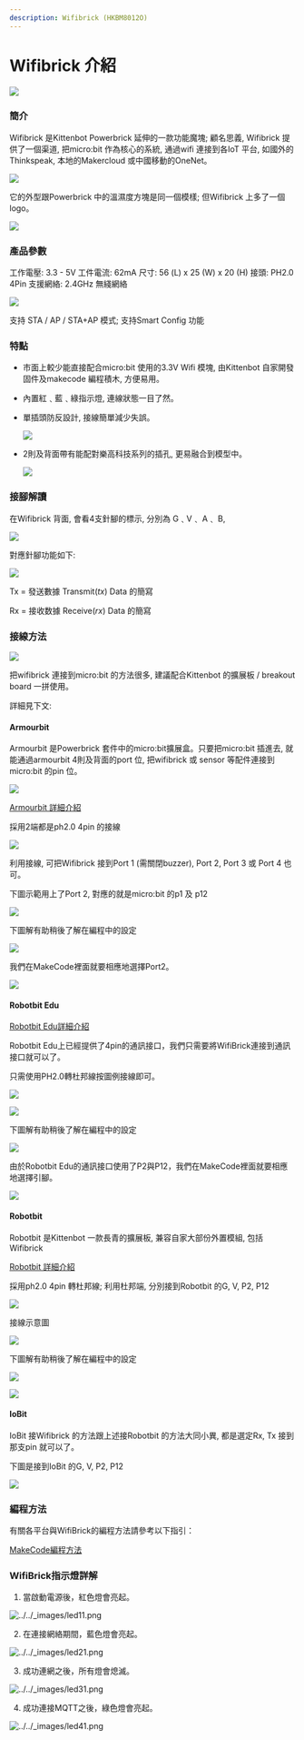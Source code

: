 ```yaml
---
description: Wifibrick (HKBM8012O)
---
```


# Wifibrick 介紹

![](https://kittenbothk.readthedocs.io/en/latest/\_images/wifibrick1.png)

### 簡介

Wifibrick 是Kittenbot Powerbrick 延伸的一款功能魔塊; 顧名思義, Wifibrick 提供了一個渠道, 把micro:bit 作為核心的系統, 通過wifi 連接到各IoT 平台, 如國外的Thinkspeak, 本地的Makercloud 或中國移動的OneNet。

![](https://kittenbothk.readthedocs.io/en/latest/\_images/wifi-01-11.png)

它的外型跟Powerbrick 中的溫濕度方塊是同一個模樣; 但Wifibrick 上多了一個logo。

![](https://kittenbothk.readthedocs.io/en/latest/\_images/wifi-021.png)

### 產品參數

工作電壓: 3.3 - 5V 工件電流: 62mA 尺寸: 56 (L) x 25 (W) x 20 (H) 接頭: PH2.0 4Pin 支援網絡: 2.4GHz 無綫網絡

![](https://kittenbothk.readthedocs.io/en/latest/\_images/wifi-05-11.png)

支持 STA / AP / STA+AP 模式; 支持Smart Config 功能

### 特點

* 巿面上較少能直接配合micro:bit 使用的3.3V Wifi 模塊, 由Kittenbot 自家開發固件及makecode 編程積木, 方便易用。
* 內置紅﹑藍﹑綠指示燈, 連線狀態一目了然。
*   單插頭防反設計, 接線簡單減少失誤。

    ![](https://kittenbothk.readthedocs.io/en/latest/\_images/wifi-04-11.png)
*   2則及背面帶有能配對樂高科技系列的插孔, 更易融合到模型中。

    ![](https://kittenbothk.readthedocs.io/en/latest/\_images/wifi-09-11.png)

### 接腳解讀

在Wifibrick 背面, 會看4支針腳的標示, 分別為 G﹑V﹑ A﹑ B,

![](https://kittenbothk.readthedocs.io/en/latest/\_images/wifi-22-11.png)

對應針腳功能如下:

![](https://kittenbothk.readthedocs.io/en/latest/\_images/wifi-23-11.png)

Tx = 發送數據 Transmit(_tx_) Data 的簡寫

Rx = 接收数據 Receive(_rx_) Data 的簡寫

### 接線方法

![](https://kittenbothk.readthedocs.io/en/latest/\_images/wifi-06-11.png)

把wifibrick 連接到micro:bit 的方法很多, 建議配合Kittenbot 的擴展板 / breakout board 一拼使用。

詳細見下文:

#### Armourbit

Armourbit 是Powerbrick 套件中的micro:bit擴展盒。只要把micro:bit 插進去, 就能通過armourbit 4則及背面的port 位, 把wifibrick 或 sensor 等配件連接到micro:bit 的pin 位。

![](https://kittenbothk.readthedocs.io/en/latest/\_images/wifi-07-11.png)

[Armourbit 詳細介紹](../../functional\_modules/pwmodules/armourbit.md)

採用2端都是ph2.0 4pin 的接線

![](https://kittenbothk.readthedocs.io/en/latest/\_images/wifi-08-11.png)

利用接線, 可把Wifibrick 接到Port 1 (需關閉buzzer), Port 2, Port 3 或 Port 4 也可。

下圖示範用上了Port 2, 對應的就是micro:bit 的p1 及 p12

![](https://kittenbothk.readthedocs.io/en/latest/\_images/wifibrick\_armourbit1.png)

下圖解有助稍後了解在編程中的設定

![](https://kittenbothk.readthedocs.io/en/latest/\_images/wifi-12-11.png)

我們在MakeCode裡面就要相應地選擇Port2。

![](https://kittenbothk.readthedocs.io/en/latest/\_images/armourbit.png)

#### Robotbit Edu

[Robotbit Edu詳細介紹](../../expansion\_board/robotbit-edu/)

Robotbit Edu上已經提供了4pin的通訊接口，我們只需要將WifiBrick連接到通訊接口就可以了。

只需使用PH2.0轉杜邦線按圖例接線即可。

![](https://kittenbothk.readthedocs.io/en/latest/\_images/wifi-16-11.png)

![](https://kittenbothk.readthedocs.io/en/latest/\_images/wifibrick\_edu1.png)

下圖解有助稍後了解在編程中的設定

![](https://kittenbothk.readthedocs.io/en/latest/\_images/wifi-18-11.png)

由於Robotbit Edu的通訊接口使用了P2與P12，我們在MakeCode裡面就要相應地選擇引腳。

![](https://kittenbothk.readthedocs.io/en/latest/\_images/edu22.png)

#### Robotbit

Robotbit 是Kittenbot 一款長青的擴展板, 兼容自家大部份外置模組, 包括Wifibrick

[Robotbit 詳細介紹](../../expansion\_board/robotbit-2.2/robotbitfull.md)

採用ph2.0 4pin 轉杜邦線; 利用杜邦端, 分別接到Robotbit 的G, V, P2, P12

![](https://kittenbothk.readthedocs.io/en/latest/\_images/wifi-16-11.png)

接線示意圖

![](https://kittenbothk.readthedocs.io/en/latest/\_images/wifibrick\_robotbit1.png)

下圖解有助稍後了解在編程中的設定

![](https://kittenbothk.readthedocs.io/en/latest/\_images/wifi-18-11.png)

![](https://kittenbothk.readthedocs.io/en/latest/\_images/edu22.png)

#### IoBit

IoBit 接Wifibrick 的方法跟上述接Robotbit 的方法大同小異, 都是選定Rx, Tx 接到那支pin 就可以了。

下圖是接到IoBit 的G, V, P2, P12

![](https://kittenbothk.readthedocs.io/en/latest/\_images/iobit.png)

### 編程方法

有關各平台與WifiBrick的編程方法請參考以下指引：

[MakeCode編程方法](https://kittenbothk.readthedocs.io/en/latest/Wifibrick/MakeCode/index.rst)

### WifiBrick指示燈詳解

1. 當啟動電源後，紅色燈會亮起。

&#x20;![../../\_images/led11.png](https://kittenbothk.readthedocs.io/en/latest/\_images/led11.png)

2. 在連接網絡期間，藍色燈會亮起。

![../../\_images/led21.png](https://kittenbothk.readthedocs.io/en/latest/\_images/led21.png)

3. 成功連網之後，所有燈會熄滅。

&#x20;![../../\_images/led31.png](https://kittenbothk.readthedocs.io/en/latest/\_images/led31.png)

4. 成功連接MQTT之後，綠色燈會亮起。

![../../\_images/led41.png](https://kittenbothk.readthedocs.io/en/latest/\_images/led41.png)
